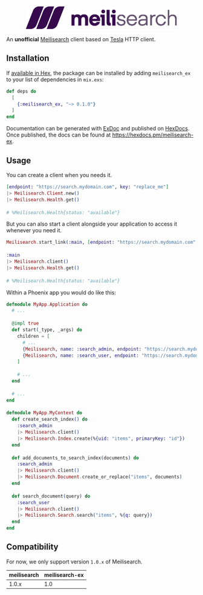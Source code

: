 <p align="center">
  <img width="400" height="62" src="meilisearch-ex.png">
</p>

An **unofficial** [Meilisearch](https://www.meilisearch.com/) client based on [Tesla](https://github.com/elixir-tesla/tesla) HTTP client.

## Installation

If [available in Hex](https://hex.pm/docs/publish), the package can be installed
by adding `meilisearch_ex` to your list of dependencies in `mix.exs`:

```elixir
def deps do
  [
    {:meilisearch_ex, "~> 0.1.0"}
  ]
end
```

Documentation can be generated with [ExDoc](https://github.com/elixir-lang/ex_doc)
and published on [HexDocs](https://hexdocs.pm). Once published, the docs can
be found at <https://hexdocs.pm/meilisearch-ex>.

## Usage

You can create a client when you needs it.

```elixir
[endpoint: "https://search.mydomain.com", key: "replace_me"]
|> Meilisearch.Client.new()
|> Meilisearch.Health.get()

# %Meilisearch.Health{status: "available"}
```

But you can also start a client alongside your application to access it whenever you need it.

```elixir
Meilisearch.start_link(:main, [endpoint: "https://search.mydomain.com", key: "replace_me"])

:main
|> Meilisearch.client()
|> Meilisearch.Health.get()

# %Meilisearch.Health{status: "available"}
```

Within a Phoenix app you would do like this:

```elixir
defmodule MyApp.Application do
  # ...

  @impl true
  def start(_type, _args) do
    children = [
      # ...
      {Meilisearch, name: :search_admin, endpoint: "https://search.mydomain.com", key: "key_admin"},
      {Meilisearch, name: :search_user, endpoint: "https://search.mydomain.com", key: "key_user"}
    ]

    # ...
  end

  # ...
end

defmodule MyApp.MyContext do
  def create_search_index() do
    :search_admin
    |> Meilisearch.client()
    |> Meilisearch.Index.create(%{uid: "items", primaryKey: "id"})
  end

  def add_documents_to_search_index(documents) do
    :search_admin
    |> Meilisearch.client()
    |> Meilisearch.Document.create_or_replace("items", documents)
  end

  def search_document(query) do
    :search_user
    |> Meilisearch.client()
    |> Meilisearch.Search.search("items", %{q: query})
  end
end
```

## Compatibility

For now, we only support version `1.0.x` of Meilisearch.

|  meilisearch  | meilisearch-ex |
| ------------- | ------------- |
|     1.0.x     |      1.0      |

